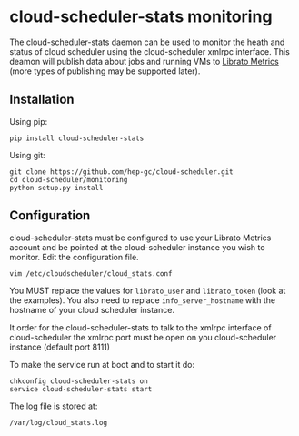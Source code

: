 cloud-scheduler-stats monitoring
================================

The cloud-scheduler-stats daemon can be used to monitor the heath and status
of cloud scheduler using the cloud-scheduler xmlrpc interface. This deamon 
will publish data about jobs and running VMs to [Librato Metrics][1] (more types
of publishing may be supported later).

Installation
------------

Using pip:

    pip install cloud-scheduler-stats


Using git:

    git clone https://github.com/hep-gc/cloud-scheduler.git
    cd cloud-scheduler/monitoring
    python setup.py install

Configuration
-------------

cloud-scheduler-stats must be configured to use your Librato Metrics account
and be pointed at the cloud-scheduler instance you wish to monitor. Edit the
configuration file.

    vim /etc/cloudscheduler/cloud_stats.conf

You MUST replace the values for `librato_user` and `librato_token` (look at the 
examples). You also need to replace `info_server_hostname` with the hostname
of your cloud scheduler instance. 

It order for the cloud-scheduler-stats to talk to the xmlrpc interface of 
cloud-scheduler the xmlrpc port must be open on you cloud-scheduler instance 
(default port 8111)

To make the service run at boot and to start it do:

    chkconfig cloud-scheduler-stats on
    service cloud-scheduler-stats start


The log file is stored at:

    /var/log/cloud_stats.log


[1]: https://metrics.librato.com